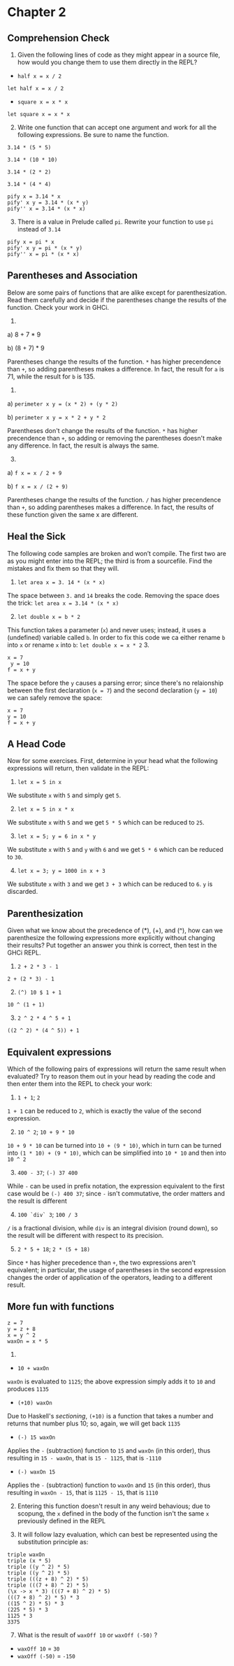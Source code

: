 # Chapter 2
## Comprehension Check

1. Given the following lines of code as they might appear in a source file, how would you change them to use them directly in the REPL?
  - ```half x = x / 2```

  ```let half x = x / 2```

  - ```square x = x * x```

  ```let square x = x * x```

2. Write one function that can accept one argument and work for all the following expressions. Be sure to name the function.
  
  ```3.14 * (5 * 5)```
  
  ```3.14 * (10 * 10)```
  
  ```3.14 * (2 * 2)```
  
  ```3.14 * (4 * 4)```
  
  ```
  pify x = 3.14 * x
  pify' x y = 3.14 * (x * y)
  pify'' x = 3.14 * (x * x)
  ```

3. There is a value in Prelude called `pi`. Rewrite your function to use `pi` instead of `3.14`
  
  ```
  pify x = pi * x
  pify' x y = pi * (x * y)
  pify'' x = pi * (x * x)
  ```

## Parentheses and Association
Below are some pairs of functions that are alike except for parenthesization. Read them carefully and decide if the parentheses change the results of the function. Check your work in GHCi.

1. 

  a) 8 + 7 * 9

  b) (8 + 7) * 9

  Parentheses change the results of the function. `*` has higher precendence than `+`, so adding parentheses makes a difference.
  In fact, the result for `a` is 71, while the result for `b` is 135.

1. 

  a) ```perimeter x y = (x * 2) + (y * 2)```

  b) ```perimeter x y = x * 2 + y * 2```

  Parentheses don't change the results of the function. `*` has higher precendence than `+`, so adding or removing the parentheses doesn't make any difference.
  In fact, the result is always the same.

3. 

  a) ```f x = x / 2 + 9```

  b) ```f x = x / (2 + 9)```

  Parentheses change the results of the function. `/` has higher precendence than `+`, so adding parentheses makes a difference.
  In fact, the results of these function given the same x are different.

## Heal the Sick
The following code samples are broken and won’t compile. The first two are as you might enter into the REPL; the third is from a sourcefile. Find the mistakes and fix them so that they will.
1. ```let area x = 3. 14 * (x * x)```

  The space between `3.` and `14` breaks the code. Removing the space does the trick: ```let area x = 3.14 * (x * x)```

2. ```let double x = b * 2```

  This function takes a parameter (`x`) and never uses; instead, it uses a (undefined) variable called `b`. In order to fix this code we ca  either rename `b` into `x` or rename `x` into `b`: ```let double x = x * 2```
3.

```
x = 7
 y = 10
f = x + y
```

  The space before the `y` causes a parsing error; since there's no relaionship between the first declaration (`x = 7`) and the second declaration (`y = 10`) we can safely remove the space:

```
x = 7
y = 10
f = x + y
```

## A Head Code
Now for some exercises. First, determine in your head what the following expressions will return, then validate in the REPL:

1. ```let x = 5 in x```

  We substitute `x` with `5` and simply get `5`.

2. ```let x = 5 in x * x```

  We substitute `x` with `5` and we get `5 * 5` which can be reduced to `25`.

3. ```let x = 5; y = 6 in x * y```

  We substitute `x` with `5` and `y` with `6` and we get `5 * 6` which can be reduced to `30`.

4. ```let x = 3; y = 1000 in x + 3```

  We substitute `x` with `3` and we get `3 + 3` which can be reduced to `6`. `y` is discarded.

## Parenthesization
Given what we know about the precedence of (*), (+), and (^), how can we parenthesize the following expressions more explicitly without changing their results? Put together an answer you think is correct, then test in the GHCi REPL.
1. ```2 + 2 * 3 - 1```

  ```2 + (2 * 3) - 1```

2. ```(^) 10 $ 1 + 1```

  ```10 ^ (1 + 1)```

3. ```2 ^ 2 * 4 ^ 5 + 1```

  ```((2 ^ 2) * (4 ^ 5)) + 1```

## Equivalent expressions
Which of the following pairs of expressions will return the same result when evaluated? Try to reason them out in your head by reading the code and then enter them into the REPL to check your work:
1. ```1 + 1```; ```2```

  `1 + 1` can be reduced to `2`, which is exactly the value of the second expression.

2. ```10 ^ 2```; ```10 + 9 * 10```

  `10 + 9 * 10` can be turned into `10 + (9 * 10)`, which in turn can be turned into `(1 * 10) + (9 * 10)`, which can be simplified into `10 * 10` and then into `10 ^ 2`

3. ```400 - 37```; ```(-) 37 400```

  While `-` can be used in prefix notation, the expression equivalent to the first case would be `(-) 400 37`; since `-` isn't commutative, the order matters and the result is different

4. ```100 `div` 3```; ```100 / 3```

  `/` is a fractional division, while `div` is an integral division (round down), so the result will be different with respect to its precision.

5. ```2 * 5 + 18```; ```2 * (5 + 18)```

  Since `*` has higher precedence than `+`, the two expressions aren't equivalent; in particular, the usage of parentheses in the second expression changes the order of application of the operators, leading to a different result.

## More fun with functions
```
z = 7
y = z + 8
x = y ^ 2
waxOn = x * 5
```
1. 
  - ```10 + waxOn```
  
  `waxOn` is evaluated to `1125`; the above expression simply adds it to `10` and produces `1135`
  
  - ```(+10) waxOn```
  
  Due to Haskell's _sectioning_, `(+10)` is a function that takes a number and returns that number plus 10; so, again, we will get back `1135`
  
  - ```(-) 15 waxOn```
  
  Applies the `-` (subtraction) function to `15` and `waxOn` (in this order), thus resulting in `15 - waxOn`, that is `15 - 1125`, that is `-1110`
  
  - ```(-) waxOn 15```
  
  Applies the `-` (subtraction) function to `waxOn` and `15` (in this order), thus resulting in `waxOn - 15`, that is `1125 - 15`, that is `1110`

2. Entering this function doesn't result in any weird behavious; due to scopung, the `x` defined in the body of the function isn't the same `x` previously defined in the REPL

3. It will follow lazy evaluation, which can best be represented using the substitution principle as:
  ```
  triple waxOn
  triple (x * 5)
  triple ((y ^ 2) * 5)
  triple ((y ^ 2) * 5)
  triple (((z + 8) ^ 2) * 5)
  triple (((7 + 8) ^ 2) * 5)
  (\x -> x * 3) (((7 + 8) ^ 2) * 5)
  (((7 + 8) ^ 2) * 5) * 3
  ((15 ^ 2) * 5) * 3
  (225 * 5) * 3
  1125 * 3
  3375
  ```

7. What is the result of `waxOff 10` or `waxOff (-50)` ?
  - `waxOff 10` = `30`
  - `waxOff (-50)` = `-150`